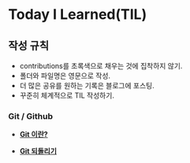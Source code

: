 # Today I Learned(TIL)

## 작성 규칙
- contributions를 초록색으로 채우는 것에 집착하지 않기.
- 폴더와 파일명은 영문으로 작성.
- 더 많은 공유를 원하는 기록은 블로그에 포스팅.
- 꾸준히 체계적으로 TIL 작성하기. 

### Git / Github

- [**Git 이란?**](https://github.com/YeongJae0114/TIL/blob/main/Git-yalco/git-0.md)

- [**Git 되돌리기**](https://github.com/YeongJae0114/TIL/blob/main/Git-yalco/git-1.md)


